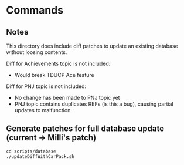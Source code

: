 # Commands

## Notes

This directory does include diff patches to update an existing database without loosing contents.

Diff for Achievements topic is not included:

- Would break TDUCP Ace feature

Diff for PNJ topic is not included:

- No change has been made to PNJ topic yet
- PNJ topic contains duplicates REFs (is this a bug), causing partial updates to malfunction.

## Generate patches for full database update (current -> Milli's patch)

    cd scripts/database
    ./updateDiffWithCarPack.sh
